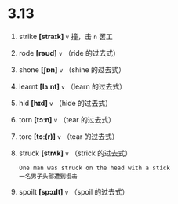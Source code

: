 # 3.13





1. strike **[straɪk]** `v` 撞，击 `n` 罢工

2. rode **[rəʊd]** `v` （ride 的过去式）

3. shone **[ʃɒn]** `v` （shine 的过去式）

4. learnt **[lɜːnt]** `v` （learn 的过去式）

5. hid **[hɪd]** `v` （hide 的过去式）

6. torn **[tɔːn]** `v` （tear 的过去式）

7. tore **[tɔː(r)]** `v` （tear 的过去式）

8. struck **[strʌk]** `v` （strick 的过去式）
    ```
    One man was struck on the head with a stick
    一名男子头部遭到棍击
    ```

9. spoilt **[spɔɪlt]** `v` （spoil 的过去式）
